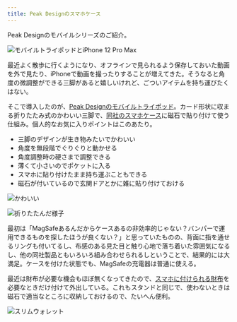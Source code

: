 ```yaml
---
title: Peak Designのスマホケース
---
```

Peak Designのモバイルシリーズのご紹介。

![](https://lh3.googleusercontent.com/3bZVx_7DIiSdJGKA8VkWD-HgAk9Iw4YXym9z5_fyRfiirAq2ryy4tOtc1Ay5swPtk1tUJcEx4Jt8B_ux3GDxaN4qqbzD6AGPWWqQgKlGRWnB2bO0vUiIdVHQ8GTGqB8zAdmO_z49-et3hb3ET2cuTEFEJLq65Euv1rdeQDM_F2phRsdT_y60fgN2oX3d "モバイルトライポッドとiPhone 12 Pro Max")

最近よく散歩に行くようになり、オフラインで見られるよう保存しておいた動画を外で見たり、iPhoneで動画を撮ったりすることが増えてきた。そうなると角度の微調整ができる三脚があると嬉しいけれど、ごついアイテムを持ち運びたくはない。

そこで導入したのが、[Peak Designのモバイルトライポッド](https://www.amazon.co.jp/dp/B09FRZPLL3)。カード形状に収まる折りたたみ式のかわいい三脚で、[同社のスマホケース](https://www.amazon.co.jp/dp/B09FP3HP7Z?)に磁石で貼り付けて使う仕組み。個人的なお気に入りポイントはこのあたり。

*   三脚のデザインが生き物みたいでかわいい
*   角度を無段階でぐりぐりと動かせる
*   角度調整時の硬さまで調整できる
*   薄くて小さいのでポケットに入る
*   スマホに貼り付けたまま持ち運ぶこともできる
*   磁石が付いているので玄関ドアとかに雑に貼り付けておける

![](https://lh3.googleusercontent.com/iW8vDH0_gk_ByUEr0GLGXanHYFNGhLXZKJzSxDfsCZdlNFcAj3pJZQn-QUwmjbcSPeka6HXxGOniTK2fnjhd0oXlHdaR-o63E0digv6l-VvdKG474OOwsR67MrX5jo7dkrlf578K_1dpSNXyGhO4eawaa8aHcbovauFUEoZqIjsDEtF-VeWIJoXrDjXY "かわいい")

![](https://lh5.googleusercontent.com/WVT99Yjg3DFZil5X41CMEU4CRLDaLcppeqXwi5HIvEPH0GqFbPXqQve9vqEWRYlffG3NvaCMgWt_959cu0wx3BmY2AvnLT1151w05KMU4eJpM2SLjQDusLKgae8FupjvtboSM-__YFgUGGPZIaQxaIa-2EQ_iFa7UaB9SXbv89hJGTcKrVLB8BmaMj1S "折りたたんだ様子")

最初は「MagSafeあるんだからケースあるの非効率的じゃない？バンパーで運用できるものを探したほうが良くない？」と思っていたものの、背面に指を通せるリングも付いてるし、布感のある見た目と触り心地で落ち着いた雰囲気になるし、他の同社製品ともいろいろ組み合わせられるしということで、結果的には大満足。ケースを付けた状態でも、MagSafeの充電器は普通に使える。

最近は財布が必要な機会もほぼ無くなってきたので、[スマホに付けられる財布](https://www.amazon.co.jp/dp/B09FSGW671)を必要なときだけ付けて外出している。これもスタンドと同じで、使わないときは磁石で適当なところに収納しておけるので、たいへん便利。

![](https://lh4.googleusercontent.com/sg1HyTuYeByCOUeHyRz0FtftoCW81ZLLvX6QwMI98Ltqd3l4JFcpPzpyM1e0XjW5gkOOkmmyJYD631fqLC04KkwjwscesjXWO0SeGEWjB89fJ9nXna0FrMuGj542jmqZxXVqtamgkUXxVCws2bCNL81OVPObYO5jNj5uwzGjywKhm2Gi73W9FW8WRnzR "スリムウォレット")
